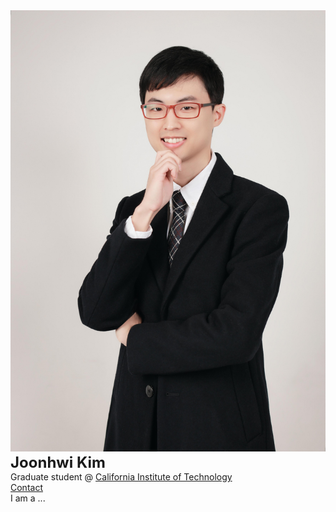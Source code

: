 <div class="container">
    <div class="row">
        <div class="col-xs-5 col-sm-2 col-md-2 col-lg-2">
            <img src="/images/amiti22-8a-med.jpg" style="object-fit:contain">
        </div>
        <div class="col-xs-1 col-sm-1 col-md-1 col-lg-1">
        </div>
        <div class="col-xs-5 col-sm-7 col-md-7 col-lg-7">
            <font size = "+2">
                <b> Joonhwi Kim </b>
            </font> <br>
            Graduate student @
            <a href="https://pma.caltech.edu/people/joonhwi-kim">California Institute of Technology </a> <br>
            <a href="/contact/index.html">Contact </a>
        </div>
    </div> 
</div>

<div class="container">
  I am a ...
</div>